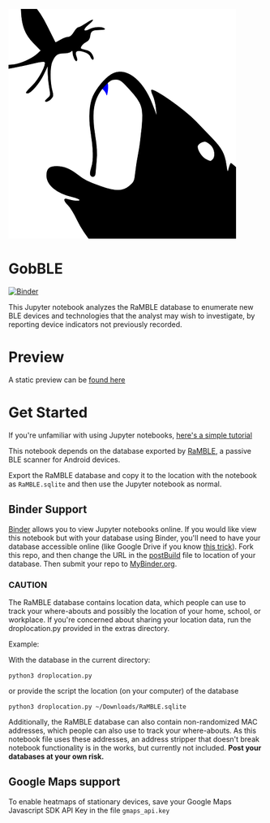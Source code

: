 ![GobBLE's Logo](https://github.com/VirusFriendly/GobBLE/blob/master/assets/GobBLE-logo.png)
# GobBLE

[![Binder](https://mybinder.org/badge_logo.svg)](https://mybinder.org/v2/gh/VirusFriendly/GobBLE/master)

This Jupyter notebook analyzes the RaMBLE database to enumerate new BLE devices and technologies that the analyst may wish to investigate, by reporting device indicators not previously recorded.

# Preview

A static preview can be [found here](https://github.com/VirusFriendly/GobBLE/raw/master/assets/GobBLE_original.html)

# Get Started

If you're unfamiliar with using Jupyter notebooks, [here's a simple tutorial](http://opentechschool.github.io/python-data-intro/core/notebook.html)

This notebook depends on the database exported by [RaMBLE](https://play.google.com/store/apps/details?id=com.contextis.android.BLEScanner), a passive BLE scanner for Android devices.

Export the RaMBLE database and copy it to the location with the notebook as `RaMBLE.sqlite` and then use the Jupyter notebook as normal.

## Binder Support

[Binder](https://mybinder.org/) allows you to view Jupyter notebooks online. If you would like view this notebook but with your database using Binder, you'll need to have your database accessible online (like Google Drive if you know [this trick](http://thebiobucket.blogspot.com/2011/10/how-to-link-to-google-docs-for-download.html)). Fork this repo, and then change the URL in the [postBuild](https://github.com/VirusFriendly/GobBLE/blob/master/postBuild) file to location of your database. Then submit your repo to [MyBinder.org](https://mybinder.org/).

### CAUTION

The RaMBLE database contains location data, which people can use to track your where-abouts and possibly the location of your home, school, or workplace. If you're concerned about sharing your location data, run the droplocation.py provided in the extras directory.

Example:

With the database in the current directory:

```
python3 droplocation.py
```

or provide the script the location (on your computer) of the database

```
python3 droplocation.py ~/Downloads/RaMBLE.sqlite
```

Additionally, the RaMBLE database can also contain non-randomized MAC addresses, which people can also use to track your where-abouts. As this notebook file uses these addresses, an address stripper that doesn't break notebook functionality is in the works, but currently not included. **Post your databases at your own risk.**

## Google Maps support

To enable heatmaps of stationary devices, save your Google Maps Javascript SDK API Key in the file `gmaps_api.key`
